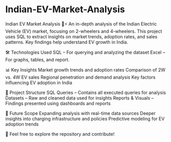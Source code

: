 # Indian-EV-Market-Analysis
Indian EV Market Analysis 🚗⚡ An in-depth analysis of the Indian Electric Vehicle (EV) market, focusing on 2-wheelers and 4-wheelers. This project uses SQL to extract insights on market trends, adoption rates, and sales patterns. Key findings help understand EV growth in India.

🛠️ Technologies Used
SQL – For querying and analyzing the dataset
Excel – For graphs, tables, and report.

📊 Key Insights
Market growth trends and adoption rates
Comparison of 2W vs. 4W EV sales
Regional penetration and demand analysis
Key factors influencing EV adoption in India

📂 Project Structure
SQL Queries – Contains all executed queries for analysis
Datasets – Raw and cleaned data used for insights
Reports & Visuals – Findings presented using dashboards and reports

🚀 Future Scope
Expanding analysis with real-time data sources
Deeper insights into charging infrastructure and policies
Predictive modeling for EV adoption trends

📌 Feel free to explore the repository and contribute!

